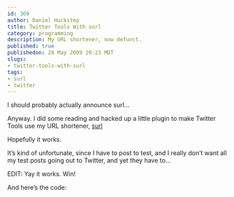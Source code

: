 ```yaml
--- 
id: 369
author: Daniel Huckstep
title: Twitter Tools With surl
category: programming
description: My URL shortener, now defunct.
published: true
publishedon: 28 May 2009 20:23 MDT
slugs: 
- twitter-tools-with-surl
tags: 
- surl
- twitter
---
```

I should probably actually announce surl…

Anyway. I did some reading and hacked up a little plugin to make Twitter
Tools use my URL shortener, [surl](http://s.darkhax.com)

Hopefully it works.

It’s kind of unfortunate, since I have to post to test, and I really
don’t want all my test posts going out to Twitter, and yet they have to…

EDIT: Yay it works. Win!

And here’s the code:

<script type="text/javascript" src="http://gist.github.com/177761.js?file=surl.php">
</script>
